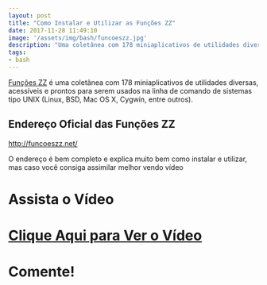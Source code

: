 ```yaml
---
layout: post
title: "Como Instalar e Utilizar as Funções ZZ"
date: 2017-11-28 11:49:10
image: '/assets/img/bash/funcoeszz.jpg'
description: "Uma coletânea com 178 miniaplicativos de utilidades diversas, acessíveis e prontos para serem via linha de comando."
tags:
- bash
---
```


[Funções ZZ](http://funcoeszz.net/) é uma coletânea com 178 miniaplicativos de utilidades diversas, acessíveis e prontos para serem usados na linha de comando de sistemas tipo UNIX (Linux, BSD, Mac OS X, Cygwin, entre outros).

## Endereço Oficial das Funções ZZ
<http://funcoeszz.net/>

O endereço é bem completo e explica muito bem como instalar e utilizar, mas caso você consiga assimilar melhor vendo vídeo

# Assista o Vídeo

# [Clique Aqui para Ver o Vídeo](https://www.youtube.com/watch?v=X3CqHA6QD-s)



# Comente!

<script async src="https://pagead2.googlesyndication.com/pagead/js/adsbygoogle.js"></script>

<!-- Informat -->
<ins class="adsbygoogle"
 style="display:block"
 data-ad-client="ca-pub-2838251107855362"
 data-ad-slot="2327980059"
 data-ad-format="auto"
 data-full-width-responsive="true"></ins>

<script>
(adsbygoogle = window.adsbygoogle || []).push({});
</script>

